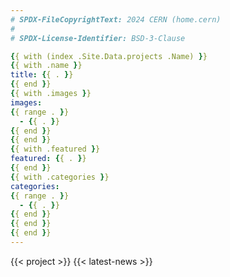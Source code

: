 ```yaml
---
# SPDX-FileCopyrightText: 2024 CERN (home.cern)
#
# SPDX-License-Identifier: BSD-3-Clause

{{ with (index .Site.Data.projects .Name) }}
{{ with .name }}
title: {{ . }}
{{ end }}
{{ with .images }}
images:
{{ range . }}
  - {{ . }}
{{ end }}
{{ end }}
{{ with .featured }}
featured: {{ . }}
{{ end }}
{{ with .categories }}
categories:
{{ range . }}
  - {{ . }}
{{ end }}
{{ end }}
{{ end }}
---
```


{{< project >}}
{{< latest-news >}}
